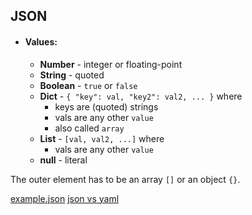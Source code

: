 ## JSON

- #### Values:
    - **Number** - integer or floating-point
    - **String** - quoted
    - **Boolean** - `true` or `false`
    - **Dict** - `{ "key": val, "key2": val2, ... }` where
        - keys are (quoted) strings
        - vals are any other `value`
        - also called `array`
    - **List** - `[val, val2, ...]` where
        - vals are any other `value`
    - **null** - literal

The outer element has to be an array `[]` or an object `{}`.

[example.json](example.json)
[json vs yaml](../yaml/json_vs_yaml.md)